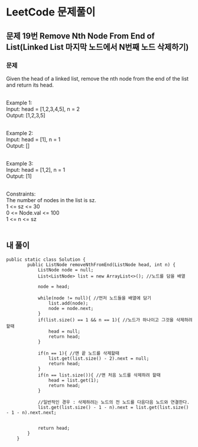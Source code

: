 # LeetCode 문제풀이

## 문제 19번 Remove Nth Node From End of List(Linked List 마지막 노드에서 N번째 노드 삭제하기)
### 문제<br>
Given the head of a linked list, remove the nth node from the end of the list and return its head.<br><br>

Example 1:<br>
Input: head = [1,2,3,4,5], n = 2<br>
Output: [1,2,3,5]<br><br>

Example 2:<br>
Input: head = [1], n = 1<br>
Output: []<br><br>

Example 3:<br>
Input: head = [1,2], n = 1<br>
Output: [1]<br><br> 

Constraints:<br>
The number of nodes in the list is sz.<br>
1 <= sz <= 30<br>
0 <= Node.val <= 100<br>
1 <= n <= sz<br><br>
 
 
## 내 풀이
```
public static class Solution {
        public ListNode removeNthFromEnd(ListNode head, int n) {
            ListNode node = null;
            List<ListNode> list = new ArrayList<>(); //노드를 담을 배열

            node = head;

            while(node != null){ //먼저 노드들을 배열에 담기
                list.add(node);
                node = node.next;
            }
            if(list.size() == 1 && n == 1){ //노드가 하나이고 그것을 삭제하려 할때
                head = null;
                return head;
            }

            if(n == 1){ //맨 끝 노드를 삭제할때
                list.get(list.size() - 2).next = null;
                return head;
            }
            if(n == list.size()){ //맨 처음 노드를 삭제하려 할때
                head = list.get(1);
                return head;
            }

            //일반적인 경우 : 삭제하려는 노드의 전 노드를 다음다음 노드와 연결한다.
            list.get(list.size() - 1 - n).next = list.get(list.size() - 1 - n).next.next;


            return head;
        }
    }
```